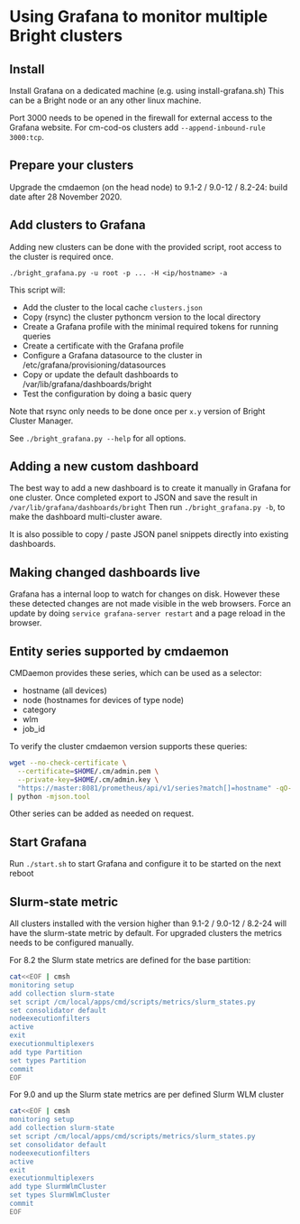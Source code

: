 # Using Grafana to monitor multiple Bright clusters

## Install

Install Grafana on a dedicated machine (e.g. using install-grafana.sh)
This can be a Bright node or an any other linux machine.

Port 3000 needs to be opened in the firewall for external access to the Grafana website.
For cm-cod-os clusters add `--append-inbound-rule 3000:tcp`.

## Prepare your clusters

Upgrade the cmdaemon (on the head node) to 9.1-2 / 9.0-12 / 8.2-24: build date after 28 November 2020.

## Add clusters to Grafana

Adding new clusters can be done with the provided script, root access to the cluster is required once.

`./bright_grafana.py -u root -p ... -H <ip/hostname> -a`

This script will:
* Add the cluster to the local cache `clusters.json`
* Copy (rsync) the cluster pythoncm version to the local directory
* Create a Grafana profile with the minimal required tokens for running queries
* Create a certificate with the Grafana profile
* Configure a Grafana datasource to the cluster in /etc/grafana/provisioning/datasources
* Copy or update the default dashboards to /var/lib/grafana/dashboards/bright
* Test the configuration by doing a basic query

Note that rsync only needs to be done once per `x.y` version of Bright Cluster Manager.

See `./bright_grafana.py --help` for all options.

## Adding a new custom dashboard

The best way to add a new dashboard is to create it manually in Grafana for one cluster.
Once completed export to JSON and save the result in `/var/lib/grafana/dashboards/bright`
Then run `./bright_grafana.py -b`, to make the dashboard multi-cluster aware.

It is also possible to copy / paste JSON panel snippets directly into existing dashboards.

## Making changed dashboards live

Grafana has a internal loop to watch for changes on disk.
However these these detected changes are not made visible in the web browsers.
Force an update by doing `service grafana-server restart` and a page reload in the browser.

## Entity series supported by cmdaemon

CMDaemon provides these series, which can be used as a selector:
* hostname (all devices)
* node (hostnames for devices of type node)
* category
* wlm
* job_id

To verify the cluster cmdaemon version supports these queries:
```bash
wget --no-check-certificate \
  --certificate=$HOME/.cm/admin.pem \
  --private-key=$HOME/.cm/admin.key \
  "https://master:8081/prometheus/api/v1/series?match[]=hostname" -qO- \
| python -mjson.tool
```

Other series can be added as needed on request.

## Start Grafana

Run `./start.sh` to start Grafana and configure it to be started on the next reboot

## Slurm-state metric

All clusters installed with the version higher than 9.1-2 / 9.0-12 / 8.2-24 will have the slurm-state metric by default.
For upgraded clusters the metrics needs to be configured manually.

For 8.2 the Slurm state metrics are defined for the base partition:
```bash
cat<<EOF | cmsh
monitoring setup
add collection slurm-state
set script /cm/local/apps/cmd/scripts/metrics/slurm_states.py
set consolidator default 
nodeexecutionfilters 
active
exit
executionmultiplexers 
add type Partition
set types Partition 
commit
EOF
```

For 9.0 and up the Slurm state metrics are per defined Slurm WLM cluster
```bash
cat<<EOF | cmsh
monitoring setup
add collection slurm-state
set script /cm/local/apps/cmd/scripts/metrics/slurm_states.py
set consolidator default 
nodeexecutionfilters 
active
exit
executionmultiplexers 
add type SlurmWlmCluster
set types SlurmWlmCluster
commit
EOF
```
